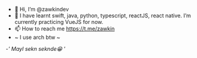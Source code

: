 - 👋 Hi, I’m @zawkindev
- 🌱 I have learnt swift, java, python, typescript, reactJS, react native. I’m currently practicing VueJS for now.
- 📫 How to reach me https://t.me/zawkin
- ~ I use arch btw ~ 

-*' Mayl sekn seknde😁 '*
<!---
zawkindev/zawkindev is a ✨ special ✨ repository because its `README.md` (this file) appears on your GitHub profile.
You can click the Preview link to take a look at your changes.
--->

